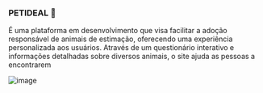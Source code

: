 ### PETIDEAL 🐶

É uma plataforma em desenvolvimento que visa facilitar a adoção responsável de animais de estimação, oferecendo uma experiência personalizada aos usuários. Através de um questionário interativo e informações detalhadas sobre diversos animais, o site ajuda as pessoas a encontrarem

![image](https://i.imgur.com/g4TjTX8.png)
